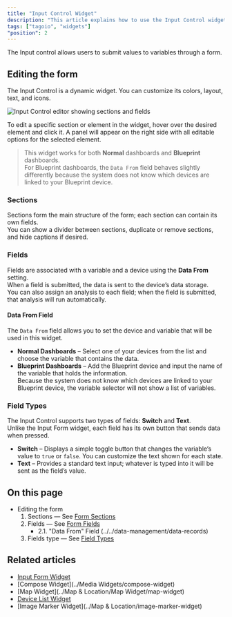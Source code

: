 ```yaml
---
title: "Input Control Widget"
description: "This article explains how to use the Input Control widget in TagoIO to submit values to variables via a form and how to edit the form structure, sections, and fields."
tags: ["tagoio", "widgets"]
"position": 2
---
```

The Input control allows users to submit values to variables through a form.

## Editing the form

The Input Control is a dynamic widget. You can customize its colors, layout, text, and icons.

![Input Control editor showing sections and fields](/docs_imagem/tagoio/input-control-widget-2.gif)

To edit a specific section or element in the widget, hover over the desired element and click it. A panel will appear on the right side with all editable options for the selected element.

> This widget works for both **Normal** dashboards and **Blueprint** dashboards.  
> For Blueprint dashboards, the `Data From` field behaves slightly differently because the system does not know which devices are linked to your Blueprint device.

### Sections

Sections form the main structure of the form; each section can contain its own fields.  
You can show a divider between sections, duplicate or remove sections, and hide captions if desired.

### Fields

Fields are associated with a variable and a device using the **Data From** setting.  
When a field is submitted, the data is sent to the device’s data storage.  
You can also assign an analysis to each field; when the field is submitted, that analysis will run automatically.

#### Data From Field

The `Data From` field allows you to set the device and variable that will be used in this widget.

- **Normal Dashboards** – Select one of your devices from the list and choose the variable that contains the data.
- **Blueprint Dashboards** – Add the Blueprint device and input the name of the variable that holds the information.  
  Because the system does not know which devices are linked to your Blueprint device, the variable selector will not show a list of variables.

### Field Types

The Input Control supports two types of fields: **Switch** and **Text**.  
Unlike the Input Form widget, each field has its own button that sends data when pressed.

- **Switch** – Displays a simple toggle button that changes the variable’s value to `true` or `false`. You can customize the text shown for each state.
- **Text** – Provides a standard text input; whatever is typed into it will be sent as the field’s value.

## On this page

- Editing the form
  1. Sections — See [Form Sections](../widgets/widget-configuration#form-sections)
  2. Fields — See [Form Fields](../widgets/widget-configuration#form-fields)
     - 2.1. "Data From" Field (../../data-management/data-records)
  3. Fields type — See [Field Types](../field-types-for-input-form)

## Related articles

- [Input Form Widget](../widgets/input-form-widget)
- [Compose Widget](../Media Widgets/compose-widget)
- [Map Widget](../Map & Location/Map Widget/map-widget)
- [Device List Widget](../Tables/device-list-widget)
- [Image Marker Widget](../Map & Location/image-marker-widget)